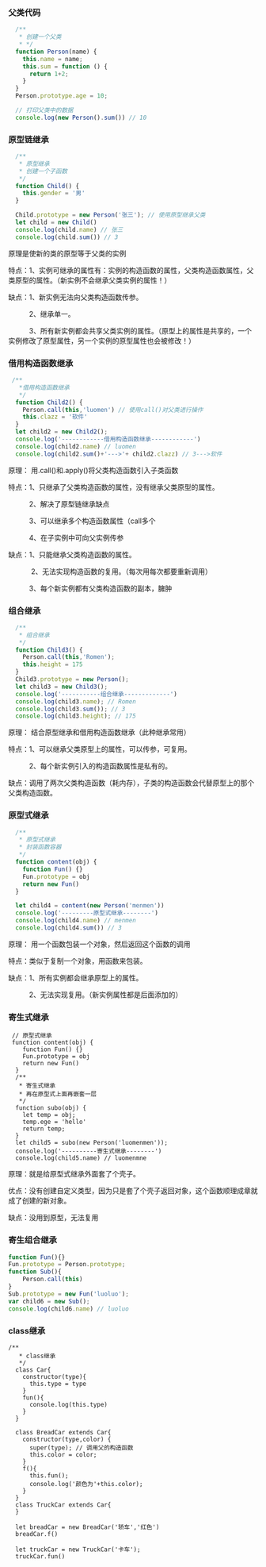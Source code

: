 ### 父类代码

```js
  /**
   * 创建一个父类
   * */
  function Person(name) {
    this.name = name;
    this.sum = function () {
      return 1+2;
    }
  }
  Person.prototype.age = 10;

  // 打印父类中的数据
  console.log(new Person().sum()) // 10
```



### 原型链继承

```js
  /**
   * 原型继承
   * 创建一个子函数
   */
  function Child() {
    this.gender = '男'
  }

  Child.prototype = new Person('张三'); // 使用原型继承父类
  let child = new Child()
  console.log(child.name) // 张三
  console.log(child.sum()) // 3
```

原理是使新的类的原型等于父类的实例

特点：1、实例可继承的属性有：实例的构造函数的属性，父类构造函数属性，父类原型的属性。（新实例不会继承父类实例的属性！）

缺点：1、新实例无法向父类构造函数传参。

　　　2、继承单一。

　　　3、所有新实例都会共享父类实例的属性。（原型上的属性是共享的，一个实例修改了原型属性，另一个实例的原型属性也会被修改！）



### 借用构造函数继承

```js
 /**
   *借用构造函数继承
   */
  function Child2() {
    Person.call(this,'luomen') // 使用call()对父类进行操作
    this.clazz = '软件'
  }
  let child2 = new Child2();
  console.log('------------借用构造函数继承------------')
  console.log(child2.name) // luomen
  console.log(child2.sum()+'--->'+ child2.clazz) // 3--->软件
```

原理： 用.call()和.apply()将父类构造函数引入子类函数

特点：1、只继承了父类构造函数的属性，没有继承父类原型的属性。

　　　2、解决了原型链继承缺点

　　　3、可以继承多个构造函数属性（call多个

　　　4、在子实例中可向父实例传参

 缺点：1、只能继承父类构造函数的属性。

　　　 2、无法实现构造函数的复用。（每次用每次都要重新调用）

　　　3、每个新实例都有父类构造函数的副本，臃肿


### 组合继承

```js
  /**
   * 组合继承
   */
  function Child3() {
    Person.call(this,'Romen');
    this.height = 175
  }
  Child3.prototype = new Person();
  let child3 = new Child3();
  console.log('-----------组合继承-------------')
  console.log(child3.name); // Romen
  console.log(child3.sum()); // 3
  console.log(child3.height); // 175
```

原理： 结合原型继承和借用构造函数继承（此种继承常用）

特点：1、可以继承父类原型上的属性，可以传参，可复用。

　　　2、每个新实例引入的构造函数属性是私有的。

缺点：调用了两次父类构造函数（耗内存），子类的构造函数会代替原型上的那个父类构造函数。

### 原型式继承

```js
  /**
   * 原型式继承
   * 封装函数容器
   */
  function content(obj) {
    function Fun() {}
    Fun.prototype = obj
    return new Fun()
  }

  let child4 = content(new Person('menmen'))
  console.log('---------原型式继承--------')
  console.log(child4.name) // menmen
  console.log(child4.sum()) // 3
```

原理： 用一个函数包装一个对象，然后返回这个函数的调用

特点：类似于复制一个对象，用函数来包装。

缺点：1、所有实例都会继承原型上的属性。

　　　2、无法实现复用。（新实例属性都是后面添加的）

### 寄生式继承

```
 // 原型式继承
 function content(obj) {
    function Fun() {}
    Fun.prototype = obj
    return new Fun()
  }
  /**
   * 寄生式继承
   * 再在原型式上面再嵌套一层
   */
  function subo(obj) {
    let temp = obj;
    temp.ege = 'hello'
    return temp;
  }
  let child5 = subo(new Person('luomenmen'));
  console.log('----------寄生式继承--------')
  console.log(child5.name) // luomenmne
```

原理：就是给原型式继承外面套了个壳子。

优点：没有创建自定义类型，因为只是套了个壳子返回对象，这个函数顺理成章就成了创建的新对象。

缺点：没用到原型，无法复用

### 寄生组合继承

```js
function Fun(){}
Fun.prototype = Person.prototype;
function Sub(){
	Person.call(this)
}
Sub.prototype = new Fun('luoluo');
var child6 = new Sub();
console.log(child6.name) // luoluo
```

### class继承

```
/**
   * class继承
   */
  class Car{
    constructor(type){
      this.type = type
    }
    fun(){
      console.log(this.type)
    }
  }

  class BreadCar extends Car{
    constructor(type,color) {
      super(type); // 调用父的构造函数
      this.color = color;
    }
    f(){
      this.fun();
      console.log('颜色为'+this.color);
    }
  }
  class TruckCar extends Car{
  }

  let breadCar = new BreadCar('轿车','红色')
  breadCar.f()

  let truckCar = new TruckCar('卡车');
  truckCar.fun()
```


